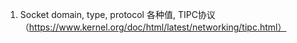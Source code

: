 1. Socket domain, type, protocol 各种值, TIPC协议（https://www.kernel.org/doc/html/latest/networking/tipc.html）
    